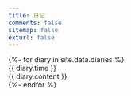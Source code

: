 ```yaml
---
title: 日记
comments: false
sitemap: false
exturl: false
---
```


<div id="diaries">
    {%- for diary in site.data.diaries %}
    <div class="diary">
        <div class="diary-time">{{ diary.time }}</div>
        <div class="diary-content" title="{{ diary.content }}">{{ diary.content }}</div>
    </div>
    {%- endfor %}
</div>
